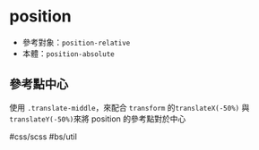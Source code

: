 # position
- 參考對象：`position-relative`
- 本體：`position-absolute`


## 參考點中心

使用 `.translate-middle`，來配合 `transform` 的`translateX(-50%)` 與 `translateY(-50%)`來將 position 的參考點對於中心


#css/scss #bs/util 